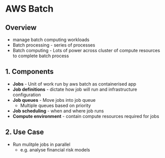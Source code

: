 # AWS Batch
## Overview
* manage batch computing workloads
* Batch processing - series of processes
* Batch computing - Lots of power across cluster of compute resources to complete batch process
## 1. Components
* **Jobs** - Unit of work run by aws batch as containerised app
* **Job definitions** - dictate how job will run and infrastructure configuration
* **Job queues** - Move jobs into job queue
    * Multiple queues based on priority
* **Job scheduling** - when and where job runs
* **Compute environment** - contain compute resources required for jobs
## 2. Use Case
* Run mulitple jobs in parallel
    * e.g. analyse financial risk models
